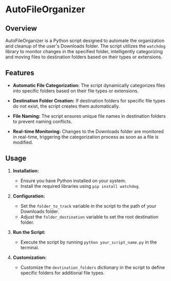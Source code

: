# AutoFileOrganizer

## Overview

AutoFileOrganizer is a Python script designed to automate the organization and cleanup of the user's Downloads folder. The script utilizes the `watchdog` library to monitor changes in the specified folder, intelligently categorizing and moving files to destination folders based on their types or extensions.

## Features

- **Automatic File Categorization:** The script dynamically categorizes files into specific folders based on their file types or extensions.

- **Destination Folder Creation:** If destination folders for specific file types do not exist, the script creates them automatically.

- **File Naming:** The script ensures unique file names in destination folders to prevent naming conflicts.

- **Real-time Monitoring:** Changes to the Downloads folder are monitored in real-time, triggering the categorization process as soon as a file is modified.

## Usage

1. **Installation:**
   - Ensure you have Python installed on your system.
   - Install the required libraries using `pip install watchdog`.

2. **Configuration:**
   - Set the `folder_to_track` variable in the script to the path of your Downloads folder.
   - Adjust the `folder_destination` variable to set the root destination folder.

3. **Run the Script:**
   - Execute the script by running `python your_script_name.py` in the terminal.

4. **Customization:**
   - Customize the `destination_folders` dictionary in the script to define specific folders for additional file types.

